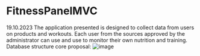 # FitnessPanelMVC
19.10.2023
The application presented is designed to collect data from users on products and workouts. Each user from the sources approved by the administrator can use and use to monitor their own nutrition and training. 
Database structure core proposal:
![image](https://github.com/DRyncewicz/FitnessPanelMVC/assets/97690111/49d2e1d7-9593-434d-a72e-7783d6ab7c9b)
